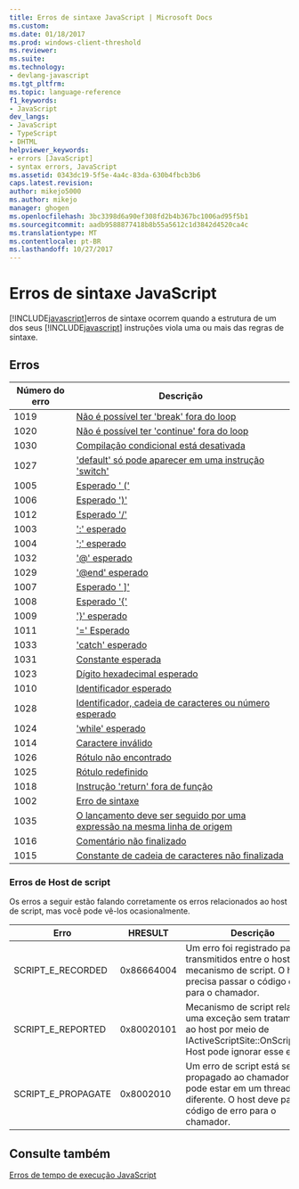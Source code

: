 ```yaml
---
title: Erros de sintaxe JavaScript | Microsoft Docs
ms.custom: 
ms.date: 01/18/2017
ms.prod: windows-client-threshold
ms.reviewer: 
ms.suite: 
ms.technology:
- devlang-javascript
ms.tgt_pltfrm: 
ms.topic: language-reference
f1_keywords:
- JavaScript
dev_langs:
- JavaScript
- TypeScript
- DHTML
helpviewer_keywords:
- errors [JavaScript]
- syntax errors, JavaScript
ms.assetid: 0343dc19-5f5e-4a4c-83da-630b4fbcb3b6
caps.latest.revision: 
author: mikejo5000
ms.author: mikejo
manager: ghogen
ms.openlocfilehash: 3bc3398d6a90ef308fd2b4b367bc1006ad95f5b1
ms.sourcegitcommit: aadb9588877418b8b55a5612c1d3842d4520ca4c
ms.translationtype: MT
ms.contentlocale: pt-BR
ms.lasthandoff: 10/27/2017
---
```

# <a name="javascript-syntax-errors"></a>Erros de sintaxe JavaScript
[!INCLUDE[javascript](../../javascript/includes/javascript-md.md)]erros de sintaxe ocorrem quando a estrutura de um dos seus [!INCLUDE[javascript](../../javascript/includes/javascript-md.md)] instruções viola uma ou mais das regras de sintaxe.  
  
## <a name="errors"></a>Erros  
  
|Número do erro|Descrição|  
|------------------|-----------------|  
|1019|[Não é possível ter 'break' fora do loop](../../javascript/misc/can-t-have-break-outside-of-loop.md)|  
|1020|[Não é possível ter 'continue' fora do loop](../../javascript/misc/can-t-have-continue-outside-of-loop.md)|  
|1030|[Compilação condicional está desativada](../../javascript/misc/conditional-compilation-is-turned-off.md)|  
|1027|['default' só pode aparecer em uma instrução 'switch'](../../javascript/misc/default-can-only-appear-once-in-a-switch-statement.md)|  
|1005|[Esperado ' ('](../../javascript/misc/expected-left-parenthesis-javascript.md)|  
|1006|[Esperado ')'](../../javascript/misc/expected-right-parenthesis-javascript.md)|  
|1012|[Esperado '/'](../../javascript/misc/expected-minus.md)|  
|1003|[':' esperado](../../javascript/misc/expected-colon.md)|  
|1004|[';' esperado](../../javascript/misc/expected-semicolon.md)|  
|1032|['@' esperado](../../javascript/misc/expected-at.md)|  
|1029|['@end' esperado](../../javascript/misc/expected-at-end.md)|  
|1007|[Esperado ' &#93;'](../../javascript/misc/expected-right-square-bracket.md)|  
|1008|[Esperado '{'](../../javascript/misc/expected-left-curly-brace.md)|  
|1009|['}' esperado](../../javascript/misc/expected-right-curly-brace.md)|  
|1011|['=' Esperado](../../javascript/misc/expected-equal-javascript.md)|  
|1033|['catch' esperado](../../javascript/misc/expected-catch.md)|  
|1031|[Constante esperada](../../javascript/misc/expected-constant.md)|  
|1023|[Dígito hexadecimal esperado](../../javascript/misc/expected-hexadecimal-digit.md)|  
|1010|[Identificador esperado](../../javascript/misc/expected-identifier-javascript.md)|  
|1028|[Identificador, cadeia de caracteres ou número esperado](../../javascript/misc/expected-identifier-string-or-number.md)|  
|1024|['while' esperado](../../javascript/misc/expected-while.md)|  
|1014|[Caractere inválido](../../javascript/misc/invalid-character-javascript.md)|  
|1026|[Rótulo não encontrado](../../javascript/misc/label-not-found.md)|  
|1025|[Rótulo redefinido](../../javascript/misc/label-redefined.md)|  
|1018|[Instrução 'return' fora de função](../../javascript/misc/return-statement-outside-of-function.md)|  
|1002|[Erro de sintaxe](../../javascript/misc/syntax-error-javascript.md)|  
|1035|[O lançamento deve ser seguido por uma expressão na mesma linha de origem](../../javascript/misc/throw-must-be-followed-by-an-expression-on-the-same-source-line.md)|  
|1016|[Comentário não finalizado](../../javascript/misc/unterminated-comment.md)|  
|1015|[Constante de cadeia de caracteres não finalizada](../../javascript/misc/unterminated-string-constant-javascript.md)|  
  
### <a name="script-host-errors"></a>Erros de Host de script  
 Os erros a seguir estão falando corretamente os erros relacionados ao host de script, mas você pode vê-los ocasionalmente.  
  
|Erro|HRESULT|Descrição|  
|-----------|-------------|-----------------|  
|SCRIPT_E_RECORDED|0x86664004|Um erro foi registrado para ser transmitidos entre o host e o mecanismo de script. O host precisa passar o código de erro para o chamador.|  
|SCRIPT_E_REPORTED|0x80020101|Mecanismo de script relatou uma exceção sem tratamento ao host por meio de IActiveScriptSite::OnScriptError. Host pode ignorar esse erro.|  
|SCRIPT_E_PROPAGATE|0x8002010|Um erro de script está sendo propagado ao chamador que pode estar em um thread diferente. O host deve passar o código de erro para o chamador.|  
  
## <a name="see-also"></a>Consulte também  
 [Erros de tempo de execução JavaScript](../../javascript/reference/javascript-run-time-errors.md)